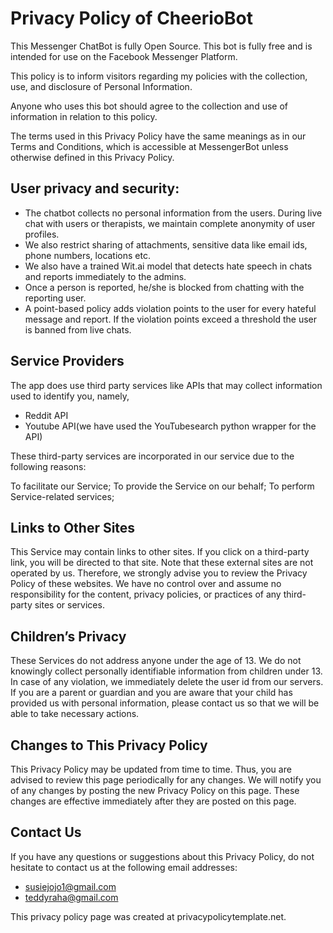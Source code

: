 # Privacy Policy of CheerioBot

This Messenger ChatBot is fully Open Source. This bot is fully free and is intended for use on the Facebook Messenger Platform.

This policy is to inform visitors regarding my policies with the collection, use, and disclosure of Personal Information.

Anyone who uses this bot should agree to the collection and use of information in relation to this policy.

The terms used in this Privacy Policy have the same meanings as in our Terms and Conditions, which is accessible at MessengerBot unless otherwise defined in this Privacy Policy.

## User privacy and security:

- The chatbot collects no personal information from the users. During live chat with users or therapists, we maintain complete anonymity of user profiles.
- We also restrict sharing of attachments, sensitive data like email ids, phone numbers, locations etc. 
- We also have a trained Wit.ai model that detects hate speech in chats and reports immediately to the admins.
- Once a person is reported, he/she is blocked from chatting with the reporting user.
- A point-based policy adds violation points to the user for every hateful message and report. If the violation points exceed a threshold the user is banned from live chats.


## Service Providers

The app does use third party services like APIs that may collect information used to identify you, namely,

- Reddit API
- Youtube API(we have used the YouTubesearch python wrapper for the API)

These third-party services are incorporated in our service due to the following reasons:

To facilitate our Service;
To provide the Service on our behalf;
To perform Service-related services;

## Links to Other Sites

This Service may contain links to other sites. If you click on a third-party link, you will be directed to that site. Note that these external sites are not operated by us. Therefore, we strongly advise you to review the Privacy Policy of these websites. We have no control over and assume no responsibility for the content, privacy policies, or practices of any third-party sites or services.

## Children’s Privacy

These Services do not address anyone under the age of 13. We do not knowingly collect personally identifiable information from children under 13. In case of any violation, we immediately delete the user id from our servers. If you are a parent or guardian and you are aware that your child has provided us with personal information, please contact us so that we will be able to take necessary actions.

## Changes to This Privacy Policy

This Privacy Policy may be updated from time to time. Thus, you are advised to review this page periodically for any changes. We will notify you of any changes by posting the new Privacy Policy on this page. These changes are effective immediately after they are posted on this page.

## Contact Us

If you have any questions or suggestions about this Privacy Policy, do not hesitate to contact us at the following email addresses:
- susiejojo1@gmail.com
- teddyraha@gmail.com

This privacy policy page was created at privacypolicytemplate.net.
